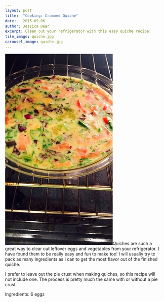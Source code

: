 ```yaml
---
layout: post
title:  "Cooking: Crammed Quiche"
date:   2015-09-06
author: Jessica Dear
excerpt: Clean out your refrigerator with this easy quiche recipe!
tile_image: quiche.jpg
carousel_image: quiche.jpg
---
```


<p><img class="pull-left" src="/images/posts/2015-09-13-quiche/rawquiche.jpg"/>Quiches are such a great way to clear out leftover eggs and vegetables from your refrigerator. I have found them to be really easy and fun to make too! I will usually try to pack as many ingredients as I can to get the most flavor out of the finished quiche.</p>

I prefer to leave out the pie crust when making quiches, so this recipe will not include one. The process is pretty much the same with or without a pie crust. 

Ingredients: 
  6 eggs
